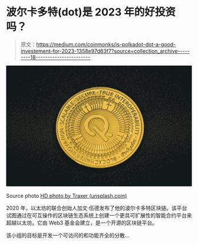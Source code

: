 # 波尔卡多特(dot)是 2023 年的好投资吗？

> 原文：<https://medium.com/coinmonks/is-polkadot-dot-a-good-investement-for-2023-1358e97d63f7?source=collection_archive---------18----------------------->

![](img/e88e4ad514b5c9b08aa5c9ab1db3e84b.png)

Source photo [HD photo by Traxer (unsplash.com)](https://unsplash.com/photos/DDHb_Fmlz2k)

2020 年，以太坊的联合创始人加文·伍德发布了他的波尔卡多特区块链。该平台试图通过在可互操作的区块链生态系统上创建一个更具可扩展性的智能合约平台来超越以太坊。它由 Web3 基金会建立，是一个开源的区块链平台。

该小组的目标是开发一个可访问的和功能齐全的分散…
